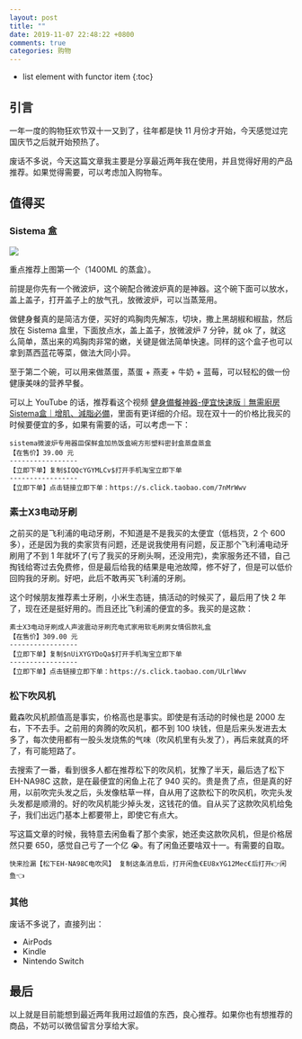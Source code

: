 ```yaml
---
layout: post
title: ""
date: 2019-11-07 22:48:22 +0800
comments: true
categories: 购物
---
```

* list element with functor item
{:toc}


## 引言

一年一度的购物狂欢节双十一又到了，往年都是快 11 月份才开始，今天感觉过完国庆节之后就开始预热了。

废话不多说，今天这篇文章我主要是分享最近两年我在使用，并且觉得好用的产品推荐。如果觉得需要，可以考虑加入购物车。

<!--more-->

## 值得买

### Sistema 盒

![](https://blog-1251237404.cos.ap-guangzhou.myqcloud.com/IMG_2142.jpg)

重点推荐上图第一个（1400ML 的蒸盒）。

前提是你先有一个微波炉，这个碗配合微波炉真的是神器。这个碗下面可以放水，盖上盖子，打开盖子上的放气孔，放微波炉，可以当蒸笼用。

做健身餐真的是简洁方便，买好的鸡胸肉先解冻，切块，撒上黑胡椒和椒盐，然后放在 Sistema 盒里，下面放点水，盖上盖子，放微波炉 7 分钟，就 ok 了，就这么简单，蒸出来的鸡胸肉非常的嫩，关键是做法简单快速。同样的这个盒子也可以拿到蒸西蓝花等菜，做法大同小异。

至于第二个碗，可以用来做蒸蛋，蒸蛋 + 燕麦 + 牛奶 + 蓝莓，可以轻松的做一份健康美味的营养早餐。

可以上 YouTube 的话，推荐看这个视频 [健身備餐神器-便宜快速版｜無需廚房Sistema盒｜增肌、減脂必備](https://www.youtube.com/watch?v=tzE6J8P7NR4)，里面有更详细的介绍。现在双十一的价格比我买的时候要便宜的多，如果有需要的话，可以考虑一下：

```
sistema微波炉专用器皿保鲜盒加热饭盒碗方形塑料密封盒蒸盘蒸盒
【在售价】39.00 元
-----------------
【立即下单】复制$IQQcYGYMLCv$打开手机淘宝立即下单
-----------------
【立即下单】点击链接立即下单：https://s.click.taobao.com/7nMrWwv
```

### 素士X3电动牙刷

之前买的是飞利浦的电动牙刷，不知道是不是我买的太便宜（低档货，2 个 600 多），还是因为我的卖家货有问题，还是说我使用有问题，反正那个飞利浦电动牙刷用了不到 1 年就坏了(亏了我买的牙刷头啊，还没用完)，卖家服务还不错，自己掏钱给寄过去免费修，但是最后给我的结果是电池故障，修不好了，但是可以低价回购我的牙刷。好吧，此后不敢再买飞利浦的牙刷。

这个时候朋友推荐素士牙刷，小米生态链，搞活动的时候买了，最后用了快 2 年了，现在还是挺好用的。而且还比飞利浦的便宜的多。我买的是这款：

```
素士X3电动牙刷成人声波震动牙刷充电式家用软毛刷男女情侣款礼盒
【在售价】309.00 元
-----------------
【立即下单】复制$nUiXYGYDoQa$打开手机淘宝立即下单
-----------------
【立即下单】点击链接立即下单：https://s.click.taobao.com/ULrlWwv
```

### 松下吹风机

戴森吹风机颜值高是事实，价格高也是事实。即使是有活动的时候也是 2000 左右，下不去手。之前用的奔腾的吹风机，都不到 100 块钱，但是后来头发进去太多了，每次使用都有一股头发烧焦的气味（吹风机里有头发了），再后来就真的坏了，有可能短路了。

去搜索了一番，看到很多人都在推荐松下的吹风机，犹豫了半天，最后选了松下 EH-NA98C 这款，是在最便宜的闲鱼上花了 940 买的。贵是贵了点，但是真的好用，以前吹完头发之后，头发像枯草一样，自从用了这款松下的吹风机，吹完头发头发都是顺滑的。好的吹风机能少掉头发，这钱花的值。自从买了这款吹风机给兔子，我们出远门基本上都要带上，即使它有点大。

写这篇文章的时候，我特意去闲鱼看了那个卖家，她还卖这款吹风机，但是价格居然只要 650，感觉自己亏了一个亿 😭。有了闲鱼还要啥双十一。有需要的自取。

```
快来捡漏【松下EH-NA98C电吹风】 复制这条消息后，打开闲鱼€EU8xYG12Mec€后打开👉闲鱼👈
```

### 其他

废话不多说了，直接列出：

- AirPods
- Kindle
- Nintendo Switch

## 最后

以上就是目前能想到最近两年我用过超值的东西，良心推荐。如果你也有想推荐的商品，不妨可以微信留言分享给大家。